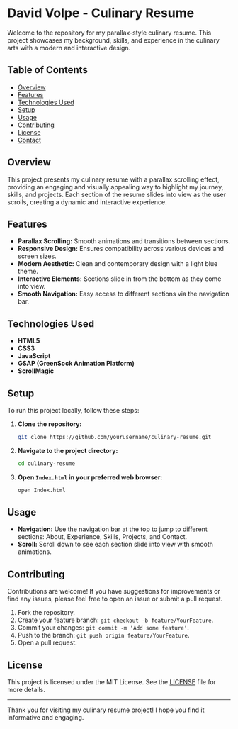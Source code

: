 # David Volpe - Culinary Resume

Welcome to the repository for my parallax-style culinary resume. This project showcases my background, skills, and experience in the culinary arts with a modern and interactive design.

## Table of Contents

- [Overview](#overview)
- [Features](#features)
- [Technologies Used](#technologies-used)
- [Setup](#setup)
- [Usage](#usage)
- [Contributing](#contributing)
- [License](#license)
- [Contact](#contact)

## Overview

This project presents my culinary resume with a parallax scrolling effect, providing an engaging and visually appealing way to highlight my journey, skills, and projects. Each section of the resume slides into view as the user scrolls, creating a dynamic and interactive experience.

## Features

- **Parallax Scrolling:** Smooth animations and transitions between sections.
- **Responsive Design:** Ensures compatibility across various devices and screen sizes.
- **Modern Aesthetic:** Clean and contemporary design with a light blue theme.
- **Interactive Elements:** Sections slide in from the bottom as they come into view.
- **Smooth Navigation:** Easy access to different sections via the navigation bar.

## Technologies Used

- **HTML5**
- **CSS3**
- **JavaScript**
- **GSAP (GreenSock Animation Platform)**
- **ScrollMagic**

## Setup

To run this project locally, follow these steps:

1. **Clone the repository:**
    ```bash
    git clone https://github.com/yourusername/culinary-resume.git
    ```
2. **Navigate to the project directory:**
    ```bash
    cd culinary-resume
    ```
3. **Open `Index.html` in your preferred web browser:**
    ```bash
    open Index.html
    ```

## Usage

- **Navigation:** Use the navigation bar at the top to jump to different sections: About, Experience, Skills, Projects, and Contact.
- **Scroll:** Scroll down to see each section slide into view with smooth animations.

## Contributing

Contributions are welcome! If you have suggestions for improvements or find any issues, please feel free to open an issue or submit a pull request.

1. Fork the repository.
2. Create your feature branch: `git checkout -b feature/YourFeature`.
3. Commit your changes: `git commit -m 'Add some feature'`.
4. Push to the branch: `git push origin feature/YourFeature`.
5. Open a pull request.

## License

This project is licensed under the MIT License. See the [LICENSE](LICENSE) file for more details.

---

Thank you for visiting my culinary resume project! I hope you find it informative and engaging.
